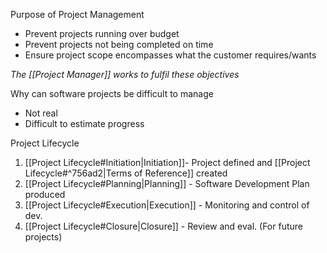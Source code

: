 
Purpose of Project Management
- Prevent projects running over budget
- Prevent projects not being completed on time
- Ensure project scope encompasses what the customer requires/wants

*The [[Project Manager]] works to fulfil these objectives*

Why can software projects be difficult to manage
- Not real
- Difficult to estimate progress

Project Lifecycle
1. [[Project Lifecycle#Initiation|Initiation]]- Project defined and [[Project Lifecycle#^756ad2|Terms of Reference]] created
2. [[Project Lifecycle#Planning|Planning]] - Software Development Plan produced
3. [[Project Lifecycle#Execution|Execution]] - Monitoring and control of dev.
4. [[Project Lifecycle#Closure|Closure]] - Review and eval. (For future projects)
